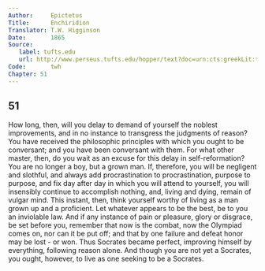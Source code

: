 ```yaml
---
Author:     Epictetus  
Title:      Enchiridion  
Translator: T.W. Higginson  
Date:       1865  
Source:
   label: tufts.edu
   url: http://www.perseus.tufts.edu/hopper/text?doc=urn:cts:greekLit:tlg0557.tlg002.perseus-eng2:1
Code:       twh  
Chapter: 51
---
```

##  51

How long, then, will you delay to demand of yourself the noblest improvements,
and in no instance to transgress the judgments of reason? You have received the
philosophic principles with which you ought to be conversant; and you have been
conversant with them.  For what other master, then, do you wait as an excuse
for this delay in self-reformation? You are no longer a boy, but a grown man.
If, therefore, you will be negligent and slothful, and always add
procrastination to procrastination, purpose to purpose, and fix day after day
in which you will attend to yourself, you will insensibly continue to
accomplish nothing, and, living and dying, remain of vulgar mind. This instant,
then, think yourself worthy of living as a man grown up and a proficient. Let
whatever appears to be the best, be to you an inviolable law. And if any
instance of pain or pleasure, glory or disgrace, be set before you, remember
that now is the combat, now the Olympiad comes on, nor can it be put off; and
that by one failure and defeat honor may be lost - or won. Thus Socrates became
perfect, improving himself by everything, following reason alone.  And though
you are not yet a Socrates, you ought, however, to live as one seeking to be a
Socrates.


